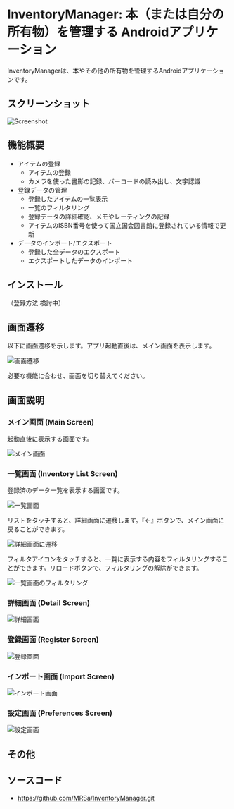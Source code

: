 # InventoryManager: 本（または自分の所有物）を管理する Androidアプリケーション

InventoryManagerは、本やその他の所有物を管理するAndroidアプリケーションです。

## スクリーンショット

![Screenshot](images/screenshots.png "Screenshots")

## 機能概要

* アイテムの登録
    * アイテムの登録
    * カメラを使った書影の記録、バーコードの読み出し、文字認識
* 登録データの管理
    * 登録したアイテムの一覧表示
    * 一覧のフィルタリング
    * 登録データの詳細確認、メモやレーティングの記録
    * アイテムのISBN番号を使って国立国会図書館に登録されている情報で更新
* データのインポート/エクスポート
    * 登録した全データのエクスポート
    * エクスポートしたデータのインポート

## インストール

（登録方法 検討中）

## 画面遷移

以下に画面遷移を示します。アプリ起動直後は、メイン画面を表示します。

![画面遷移](images/screen_transition.png "画面遷移")

必要な機能に合わせ、画面を切り替えてください。

## 画面説明

### メイン画面 (Main Screen)

起動直後に表示する画面です。

![メイン画面](images/main_screen.png "メイン画面")

### 一覧画面 (Inventory List Screen)

登録済のデータ一覧を表示する画面です。

![一覧画面](images/list_screen.png "一覧画面")

リストをタッチすると、詳細画面に遷移します。『←』ボタンで、メイン画面に戻ることができます。

![詳細画面に遷移](images/inventory_list.png "詳細画面に遷移")

フィルタアイコンをタッチすると、一覧に表示する内容をフィルタリングすることができます。リロードボタンで、フィルタリングの解除ができます。

![一覧画面のフィルタリング](images/filter_settings_filter.png "一覧画面のフィルタリング")


### 詳細画面 (Detail Screen)

![詳細画面](images/detail_screen.png "詳細画面")

### 登録画面 (Register Screen)

![登録画面](images/register_screen.png "登録画面")

### インポート画面 (Import Screen)

![インポート画面](images/import_screen.png "インポート画面")

### 設定画面 (Preferences Screen)

![設定画面](images/preferences_screen.png "設定画面")


## その他


## ソースコード

* https://github.com/MRSa/InventoryManager.git

